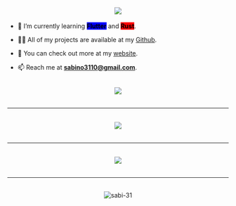 <h2 align="center">
  <img src="[https://readme-typing-svg.herokuapp.com?font=JetbrainsMono&pause=1000&color=1AD961&center=true&vCenter=true&width=435&lines=Hey+There!+I'm+Sabino](https://readme-typing-svg.herokuapp.com?font=JetbrainsMono&pause=1000&color=1AD961&center=true&vCenter=true&width=435&lines=Hey!+I'm+Sabino+Pereira.)" />
</h2>


- 🧠 I’m currently learning <mark style="background-color: Blue">**Flutter**</mark> and <mark style="background-color: Red">**Rust**</mark>.

- 👨‍💻 All of my projects are available at my [Github](https://github.com/sabi-31).

- 📝 You can check out more at my [website](https://sabino.social).

- 📫 Reach me at **<a href=mailTo:sabino3110@gmail.com> sabino3110@gmail.com</a>**.


<br>
<div align="center" ><img src="https://github-readme-stats.vercel.app/api?username=sabi-31&show_icons=true&hide_border=true&theme=dracula"></div>
<br>
<hr>
<br>
<div align="center" ><img src="https://github-readme-stats.vercel.app/api/top-langs/?username=sabi-31&theme=dracula&hide=batchfile"></div>
<br>
<hr>
<br>
<div align="center" ><img src="https://github-profile-trophy.vercel.app/?username=sabi-31&theme=dracula&count_private=true"></div>
<br>
<hr>
<br>
<div align="center" ><img src="https://github-readme-streak-stats.herokuapp.com/?user=sabi-31&theme=dracula&" alt="sabi-31""></div>
